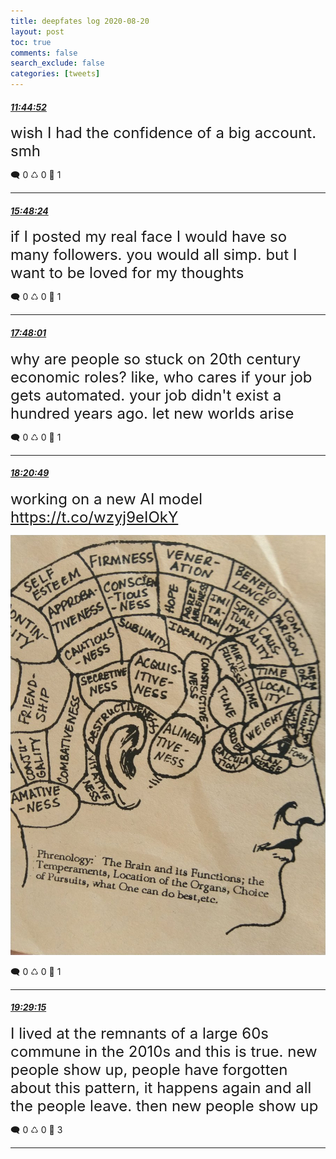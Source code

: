 ```yaml
---
title: deepfates log 2020-08-20
layout: post
toc: true
comments: false
search_exclude: false
categories: [tweets]
---
```



#### <a href = "https://twitter.com/deepfates/status/1296503481021263872">*11:44:52*</a>

<font size="5">wish I had the confidence of a big account. smh</font>



🗨️ 0 ♺ 0 🤍  1   

---
    
#### <a href = "https://twitter.com/deepfates/status/1296564767478255616">*15:48:24*</a>

<font size="5">if I posted my real face I would have so many followers. you would all simp.  but I want to be loved for my thoughts</font>



🗨️ 0 ♺ 0 🤍  1   

---
    
#### <a href = "https://twitter.com/deepfates/status/1296594869171793920">*17:48:01*</a>

<font size="5">why are people so stuck on 20th century economic roles?   like, who cares if your job gets automated. your job didn't exist a hundred years ago. let new worlds arise</font>



🗨️ 0 ♺ 0 🤍  1   

---
    
#### <a href = "https://twitter.com/deepfates/status/1296603123650240514">*18:20:49*</a>

<font size="5">working on a new AI model  https://t.co/wzyj9eIOkY</font>

![image from twitter](/images/Ef51qvQWAAAvngB.jpg)


🗨️ 0 ♺ 0 🤍  1   

---
    
#### <a href = "https://twitter.com/deepfates/status/1296620349216264192">*19:29:15*</a>

<font size="5">I lived at the remnants of a large 60s commune in the 2010s and this is true.   new people show up, people have forgotten about this pattern, it happens again and all the people leave. then new people show up</font>



🗨️ 0 ♺ 0 🤍  3   

---
    
            

